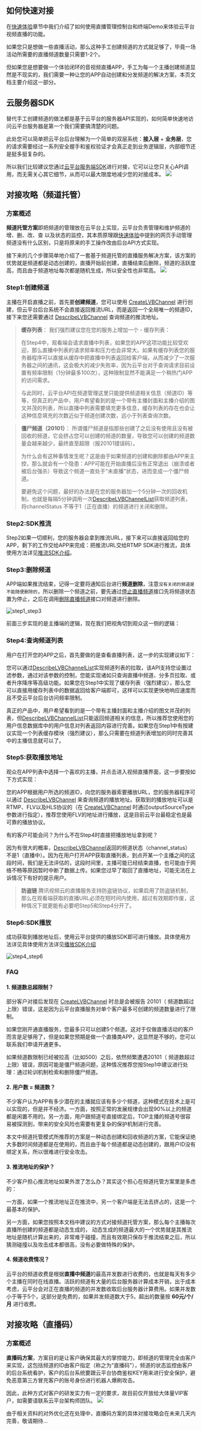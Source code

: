 ## 如何快速对接
在[快速体验](/doc/product/267/4697)章节中我们介绍了如何使用直播管理控制台和终端Demo来体验云平台视频直播的功能。

如果您只是想做一些直播活动，那么这种手工创建频道的方式就足够了，毕竟一场活动所需要的直播频道数量只需要1-2个。

但如果您是想要做一个体验闭环的音视频直播APP，手工为每一个主播创建频道显然是不现实的，我们需要一种让您的APP自动创建和分发频道的解决方案，本页文档主要介绍这一部分。

## 云服务器SDK
替代手工创建频道的做法都是基于云平台的服务器API实现的，如何简单快速地访问云平台服务器是第一个我们需要搞清楚的问题。

此处您可以简单把云平台后台理解为一个简单的双层系统：**接入层** + **业务层**，您的请求需要经过一系列安全握手和鉴权验证才会真正走到业务逻辑层，内部细节还是挺多挺复杂的。

所以我们比较建议您通过[云平台服务端SDK](/doc/sdk)进行对接，它可以让您只关心API调用，而无需关心其它细节，从而可以最大限度地减少您的对接成本。
![](http://imgcache.tcecqpoc.fsphere.cn/image/mccdn.qcloud.com/static/img/69c999e5599eaac3de6af2875a4c6702/image.jpg)

## 对接攻略（频道托管）
### 方案概述
**频道托管方案**即把频道的管理放在云平台上实现，云平台负责管理和维护频道的增、删、改、查 以及状态的监控，其本质原理跟[快速体验](/doc/product/267/4697)中提到的网页手动管理频道没有什么区别，只是将原来的手工操作改由后台API方式实现。

接下来的几个步骤简单地介绍了一套基于频道托管的直播服务解决方案，该方案的优势就是频道都是动态创建的，直播开始前创建，直播结束后删除，频道的活跃度高，而且由于频道地址每次都是随机生成，所以安全性也非常高。
![](http://imgcache.tcecqpoc.fsphere.cn/image/mccdn.qcloud.com/static/img/5f9f08330b500d2c81b7c28be5307fee/image.png)


### Step1:创建频道
主播在开启直播之前，首先要**创建频道**，您可以使用 [CreateLVBChannel](/doc/api/258/4703) 进行创建，但云平台后台系统不会直接返回推流URL，而是返回一个全局唯一的频道ID，接下来您还需要通过 [DescribeLVBChannel](/doc/api/258/4717) 查询频道的推流地址。

>  **缓存列表**：
> 我们强烈建议您在您的服务上增加一个 - 缓存列表：
> 
> 在Step4中，观看端会请求直播中列表，如果您的APP这项功能比较受欢迎，那么直播中列表的请求频率和压力也会非常大。如果有缓存列表您的服务器程序可以直接从缓存中把直播中列表返回给客户端，从而减少了一次服务器之间的通讯，这会极大的减少失败率，因为云平台对于查询请求目前设置有频率限制（1分钟最多100次），这种限制显然不能满足一个稍热门APP的访问需求。
> 
> 与此同时，云平台API在频道管理这里只能提供频道相关信息（频道ID）等等，但真正的产品中，用户希望看到的是一个带有主播封面和主播介绍的图文并茂的列表，所以直播中列表需要填充更多信息，缓存列表的存在也会让这种信息填充的次数近似于频道创建次数，远小于列表查询次数。
> 


> **僵尸频道（20101）**：
> 所谓僵尸频道是指那些创建了之后没有使用且没有被回收的频道，它会挤占您可以创建的频道的数量，导致您可以创建的频道数量会越来越少，最终直至超限（报20101错误码）。
> 
> 为什么会有这种事情发生呢？这是由于如果频道的创建和删除都由APP来主控，那么就会有一个隐患：APP可能在开始直播后没有正常退出（崩溃或者被后台强杀）导致这个频道一直处于“未直播”状态，进而变成一个僵尸频道。
> 
> 要避免这个问题，最好的办法是在您的服务器加一个5分钟一次的回收机制，也就是每隔5分钟调用一次[DescribeLVBChannelList](/doc/api/258/4703)获取频道列表，将channelStatus 不等于1（正在直播）的频道进行关闭和删除。

### Step2:SDK推流
Step2如果一切顺利，您的服务器会拿到推流URL，接下来可以直接返回给您的APP，剩下的工作交给APP来完成：把推流URL交给RTMP SDK进行推流，具体使用方法详见[推流SDK介绍](/doc/api/258/4734)。

### Step3:删除频道
APP端如果推流结束，记得一定要将通知后台进行**频道删除**，注意`没有关闭的频道是不能随便删除的`，所以删除一个频道之前，要先通过[停止直播频道](/doc/api/258/4720)接口先将频道状态置为停止，之后在调用[删除直播频道](/doc/api/258/4722)接口对频道进行删除。

![step1_step3](http://imgcache.tcecqpoc.fsphere.cn/image/mccdn.qcloud.com/static/img/5b38a86c6679d2eca5d56a9ce2313c57/image.png)

前面三步实现的是主播端的逻辑，现在我们把视角切到观众这一侧的逻辑：

### Step4:查询频道列表
用户在打开您的APP之后，首先要做的是查看直播列表，这一步的实现建议如下：

您可以通过[DescribeLVBChannelList](/doc/api/258/4703)实现频道列表的拉取，该API支持您设置过滤参数，通过对该参数的控制，您能实现诸如只查询直播中频道、分多页拉取、或者升序降序等高级功能。如果您在Step1中实现了缓存列表（强烈建议），那么您可以直接用缓存列表中的数据返回给客户端即可，这样可以实现更快地响应速度而且不受云平台后台访问频率限制。

真正的产品中，用户希望看到的是一个带有主播封面和主播介绍的图文并茂的列表，但[DescribeLVBChannelList](/doc/api/258/4703)只能返回频道相关的信息，所以推荐您使用您的用户信息数据库中的用户信息对列表返回内容进行完善。如果您在Step1中有按建议实现一个列表缓存模块（强烈建议），那么只需要在频道列表增加的同时完善其中的主播信息就可以了。

### Step5:获取播放地址
观众在APP列表中选择一个喜欢的主播，并点击进入视频直播界面，这一步要按如下方式实现：

您的APP根据用户所选的频道ID，向您的服务器索要播放URL，您的服务器程序可以通过 [DescribeLVBChannel](/doc/api/258/4717) 来查询频道的播放地址。获取到的播放地址可以是RTMP、FLV以及HLS协议的（在 [CreateLVBChannel](/doc/api/258/4703) 时通过outputSourceType参数进行指定），推荐您使用FLV的地址进行播放，这是目前云平台最稳定也是最可靠的播放协议。

有的客户可能会问？为什么不在Step4时直接把播放地址拿到呢？

因为有很大的概率，[DescribeLVBChannel](/doc/api/258/4717)返回的频道状态（channel_status）不是1（直播中）。因为在用户打开APP获取直播列表，到点开某一个主播之间的这段时间，我们是无法评估的，这段时间里，主播可能已经结束直播，也可能由于网络不畅等原因暂时中断了数据上传。如果您过早了取回了直播地址，可能无法在上诉情况下有好的提示用户。

>**防盗链**
>腾讯视频云的直播服务支持防盗链协议，如果启用了防盗链机制，那么在观看端获取的直播URL必须在短时间内使用，超过有效期即作废，这种情况下就更能有必要吧Step5和Step4分开了。

### Step6:SDK播放
成功获取到播放地址后，使用云平台提供的播放SDK即可进行播放。具体使用方法详见具体使用方法详见[播放SDK介绍](/doc/api/258/4736)

![step4_step6](http://imgcache.tcecqpoc.fsphere.cn/image/mccdn.qcloud.com/static/img/196f467c6c8bf898df7154428f7ae34a/image.png)

### FAQ

#### 1. 频道数总超限制？
部分客户对接后发现在 [CreateLVBChannel](/doc/api/258/4703) 时总是会被报告 20101（ 频道数超过上限）错误，这是因为云平台直播服务对单个客户最多可创建的频道数量进行了限制。

如果您刚开通直播服务，您最多只可以创建5个频道。这对于仅做直播活动的客户而言是足够用了，但是如果您预期是做一个直播类APP，这显然是不够的，您可以联系我们申请开通更多。

如果频道数限制已经被拉高（比如500）之后，依然频繁遭遇20101（ 频道数超过上限）错误，原因可能是僵尸频道问题，这种情况推荐您按Step1中建议进行处理：通过轮训机制检索和删除僵尸频道。

#### 2. 用户数 = 频道数？
不少客户认为APP有多少潜在的主播就应该有多少个频道，这种模式在技术上是可以实现的，但是并不经济。一方面，按照正常的发展规律会出现90%以上的频道都是闲置不用的。另一方面，用户跟频道号直接绑定后，TOP主播的频道号很容易被探测到，带来的安全风险也需要有更复杂的保护机制进行完善。

本文中频道托管模式所推荐的方案是一种动态创建和回收频道的方案，它能保证绝大多数时间频道都是在使用的，而且由于每个频道都是动态创建的，跟用户ID没有绑定关系，所以很难进行安全攻击。

#### 3. 推流地址的保护？
不少客户担心推流地址如果外泄了怎么办？其实这个担心在频道托管方案里是多虑的：

一方面，如果一个推流地址正在推流中，另一个客户端是无法去挤占的，这是一个最基本的保护。

另一方面，如果您按照本文档中建议的方式对接频道托管方案，那么每个主播每次直播所创建的频道都是动态生成的， 动态生成的频道最大的一个优势就是其推流地址是随机计算出来的，非常难于碰撞，而且有效期只保存于推流结束之后，所以猜测碰撞以及攻击成本都很高，没有必要做特殊的保护。

#### 4. 频道收费情况？
云平台的频道收费是根据**直播中频道**的最高并发数进行收费的，也就是每天有多少个主播在同时在线直播。活跃的频道有大量的后台服务器计算成本开销，出于成本考虑，云平台会对正在直播的频道的并发数收取后台服务器计算费用。如果并发数小于等于5个，这部分是免费的，如果并发频道数大于5，超出的数量按 **60元/个/月** 进行收费。

## 对接攻略（直播码）

### 方案概述
**直播码方案**，方案目的是让客户确保其最大的掌控能力，即频道的管理完全由客户来实现，这包括频道的ID由客户指定（称之为“直播码"），频道的状态监控由客户的后台系统看护，客户的后台系统要跟云平台协商鉴权KEY用来进行安全保护，避免恶意第三方冒充客户的账号身份进行机器人爆刷攻击。

因此，此种方式对客户的研发实力有一定的要求，故目前仅开放给大体量VIP客户，如需要请联系云平台架构师团队。
![](http://imgcache.tcecqpoc.fsphere.cn/image/mccdn.qcloud.com/static/img/43ef0a92314f787d2bc4b9f86498e5eb/image.png)

由于相关资料的对外优化还在处理中，直播码方案的具体对接攻略会在未来几天内完善，敬请期待...



